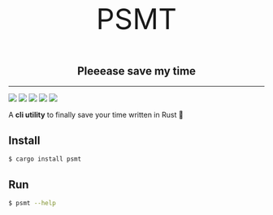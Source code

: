 <html>
    <p style="font-size: 4em" align=center>PSMT</p>
    <h2 align=center>Pleeease save my time</h4>
</html>

-----
[![][github-badge]][github-url]
[![][cargo-badge]][cargo-url]
[![][docs-badge]][docs-url]
[![][status-badge]][status-url]
[![][license-badge]][license-url]

[github-badge]: https://img.shields.io/badge/github-hadronomy/psmt-8da0cb?style=for-the-badge&labelColor=555555&logo=github
[github-url]: https://github.com/hadronomy/psmt-rs
[cargo-badge]: https://img.shields.io/crates/v/psmt.svg?style=for-the-badge&color=fc8d62&logo=rust
[cargo-url]: https://crates.io/crates/psmt
[docs-badge]: https://img.shields.io/badge/docs.rs-psmt-66c2a5?style=for-the-badge&labelColor=555555&logo=docs.rs
[docs-url]: https://docs.rs/psmt
[status-badge]: https://img.shields.io/github/actions/workflow/status/hadronomy/psmt-rs/ci.yml?branch=main&style=for-the-badge
[status-url]: https://github.com/hadronomy/psmt/actions?query=branch%3Amain
[license-badge]: https://img.shields.io/github/license/Hadronomy/psmt-rs?label=LICENSE&style=for-the-badge
[license-url]: LICENSE

A **cli utility** to finally save your time written in Rust 🦀

## Install

```bash
$ cargo install psmt
```

## Run

```bash
$ psmt --help
```
